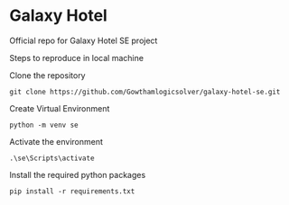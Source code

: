 # Galaxy Hotel

Official repo for Galaxy Hotel SE project


Steps to reproduce in local machine

Clone the repository
```
git clone https://github.com/Gowthamlogicsolver/galaxy-hotel-se.git
```

Create Virtual Environment
```
python -m venv se
```

Activate the environment
```
.\se\Scripts\activate
```

Install the required python packages
```
pip install -r requirements.txt
```
